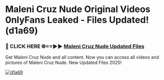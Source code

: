 # Maleni Cruz Nude Original Videos 0nlyFans Leaked - Files Updated! (d1a69)

<h3>🔴 CLICK HERE 🌐==►► <a href="https://tinyurl.com/yc6ubb5a" rel="nofollow">Maleni Cruz Nude Updated Files</a></h3>

Get Maleni Cruz Nude and all content. Now you can access all videos and pictures of Maleni Cruz Nude. New Updated Files 2025!

[![d1a69](https://i.imgur.com/7eu0CRL.gif)](https://tinyurl.com/yc6ubb5a)
